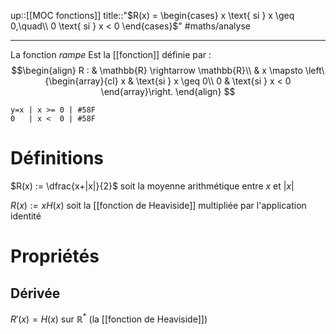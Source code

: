 up::[[MOC fonctions]]
title::"$R(x) = \begin{cases} x \text{ si } x \geq 0,\quad\\ 0 \text{ si } x < 0 \end{cases}$"
#maths/analyse

----
La fonction _rampe_ Est la [[fonction]] définie par :
$$\begin{align}
R : & \mathbb{R} \rightarrow \mathbb{R}\\
    & x \mapsto \left\{\begin{array}{cl}
        x & \text{si } x \geq 0\\
        0 & \text{si } x < 0
    \end{array}\right.
\end{align}
$$

```desmos-graph
y=x | x >= 0 | #58F
0   | x <  0 | #58F
```

# Définitions

$R(x) := \dfrac{x+|x|}{2}$ soit la moyenne arithmétique entre $x$ et $|x|$

$R(x):= xH(x)$  soit la [[fonction de Heaviside]] multipliée par l'application identité



# Propriétés

## Dérivée
$R'(x) = H(x)$ sur $\mathbb{R}^*$ (la [[fonction de Heaviside]])

